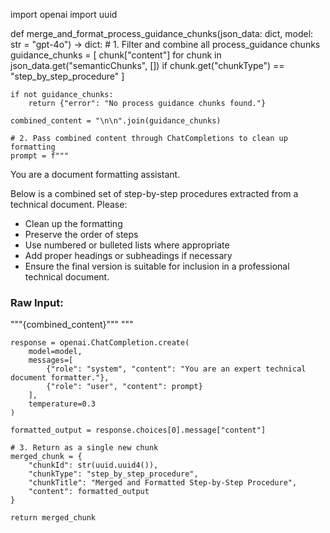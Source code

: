 import openai
import uuid

def merge_and_format_process_guidance_chunks(json_data: dict, model: str = "gpt-4o") -> dict:
    # 1. Filter and combine all process_guidance chunks
    guidance_chunks = [
        chunk["content"] for chunk in json_data.get("semanticChunks", [])
        if chunk.get("chunkType") == "step_by_step_procedure"
    ]

    if not guidance_chunks:
        return {"error": "No process guidance chunks found."}

    combined_content = "\n\n".join(guidance_chunks)

    # 2. Pass combined content through ChatCompletions to clean up formatting
    prompt = f"""
You are a document formatting assistant.

Below is a combined set of step-by-step procedures extracted from a technical document. Please:
- Clean up the formatting
- Preserve the order of steps
- Use numbered or bulleted lists where appropriate
- Add proper headings or subheadings if necessary
- Ensure the final version is suitable for inclusion in a professional technical document.

### Raw Input:
\"\"\"{combined_content}\"\"\"
"""

    response = openai.ChatCompletion.create(
        model=model,
        messages=[
            {"role": "system", "content": "You are an expert technical document formatter."},
            {"role": "user", "content": prompt}
        ],
        temperature=0.3
    )

    formatted_output = response.choices[0].message["content"]

    # 3. Return as a single new chunk
    merged_chunk = {
        "chunkId": str(uuid.uuid4()),
        "chunkType": "step_by_step_procedure",
        "chunkTitle": "Merged and Formatted Step-by-Step Procedure",
        "content": formatted_output
    }

    return merged_chunk
